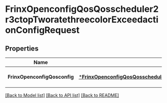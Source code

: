 # FrinxOpenconfigQosQosscheduler2r3ctopTworatethreecolorExceedactionConfigRequest

## Properties
Name | Type | Description | Notes
------------ | ------------- | ------------- | -------------
**FrinxOpenconfigQosconfig** | [***FrinxOpenconfigQosQosscheduler2r3ctopTworatethreecolorExceedactionConfig**](frinx.openconfig.qos.qosscheduler2r3ctop.tworatethreecolor.exceedaction.Config.md) |  | [optional] [default to null]

[[Back to Model list]](../README.md#documentation-for-models) [[Back to API list]](../README.md#documentation-for-api-endpoints) [[Back to README]](../README.md)


